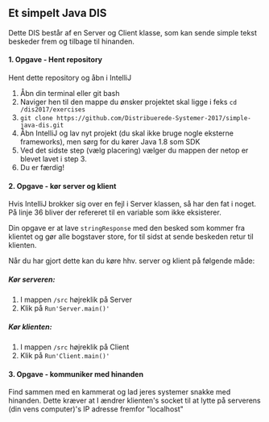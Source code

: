 ## Et simpelt Java DIS

Dette DIS består af en Server og Client klasse, som kan sende simple tekst beskeder frem og tilbage til hinanden.

#### 1. Opgave - Hent repository
Hent dette repository og åbn i IntelliJ
1. Åbn din terminal eller git bash
2. Naviger hen til den mappe du ønsker projektet skal ligge i feks `cd /dis2017/exercises`
3. `git clone https://github.com/Distribuerede-Systemer-2017/simple-java-dis.git`
4. Åbn IntelliJ og lav nyt projekt (du skal ikke bruge nogle eksterne frameworks), men sørg for du kører Java 1.8 som SDK
5. Ved det sidste step (vælg placering) vælger du mappen der netop er blevet lavet i step 3.
6. Du er færdig!

#### 2. Opgave - kør server og klient
Hvis IntelliJ brokker sig over en fejl i Server klassen, så har den fat i noget. På linje 36 bliver der refereret til en variable som ikke eksisterer.

Din opgave er at lave `stringResponse` med den besked som kommer fra klientet og gør alle bogstaver store, for til sidst at sende beskeden retur til klienten.

Når du har gjort dette kan du køre hhv. server og klient på følgende måde:

##### Kør serveren:
1. I mappen `/src` højreklik på Server
2. Klik på `Run'Server.main()'`

##### Kør klienten:
1. I mappen `/src` højreklik på Client
2. Klik på `Run'Client.main()'`

#### 3. Opgave - kommuniker med hinanden
Find sammen med en kammerat og lad jeres systemer snakke med hinanden. Dette kræver at I ændrer klienten's socket til at lytte på serverens (din vens computer)'s IP adresse fremfor "localhost"
